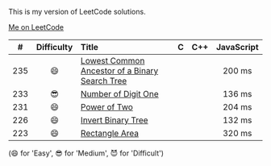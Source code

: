 This is my version of LeetCode solutions. 

[Me on LeetCode](https://leetcode.com/discuss/user/iplus26)

| # | Difficulty | Title | C | C++ | JavaScript |
|:-:|:----------:|:----- |:-:| :-: |:----------:|
|235| 😄 | [Lowest Common Ancestor of a Binary Search Tree](https://leetcode.com/problems/lowest-common-ancestor-of-a-binary-search-tree/)||| 200 ms |
|233| 😎 | [Number of Digit One](https://leetcode.com/problems/number-of-digit-one/)||| 136 ms |
|231| 😄 | [Power of Two](https://leetcode.com/problems/power-of-two/) ||| 204 ms |
|226| 😄 | [Invert Binary Tree](https://leetcode.com/problems/invert-binary-tree/) ||| 132 ms |
|223| 😄 | [Rectangle Area](https://leetcode.com/problems/rectangle-area/) ||| 320 ms|

(😄 for 'Easy', 😎 for 'Medium', 😈 for 'Difficult')
